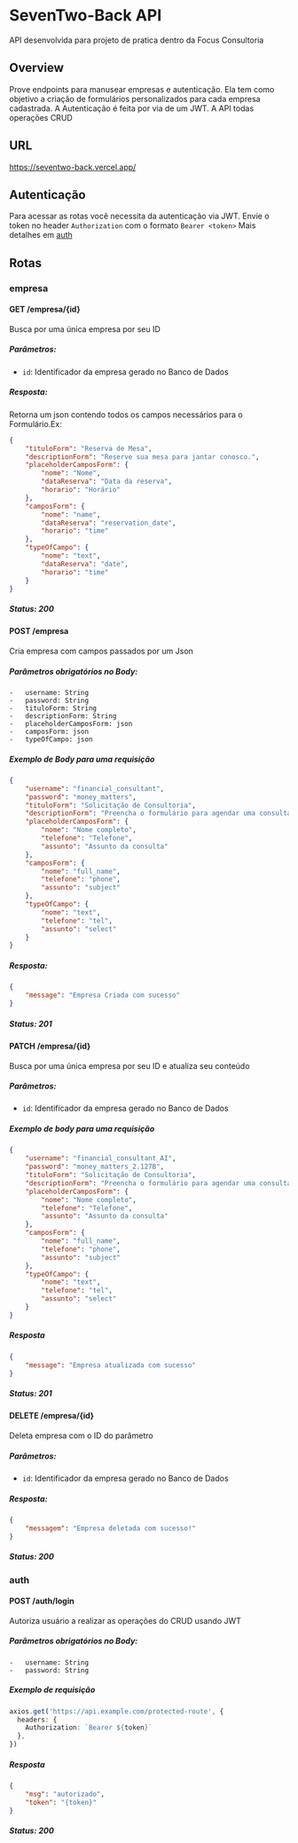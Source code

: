 # SevenTwo-Back API

API desenvolvida para projeto de pratica dentro da Focus Consultoria

## Overview

Prove endpoints para manusear empresas e autenticação. Ela tem como objetivo a criação de formulários personalizados para cada empresa cadastrada. A Autenticação é feita por via de um JWT. A API todas operações CRUD

## URL

https://seventwo-back.vercel.app/

## Autenticação

Para acessar as rotas você necessita da autenticação via JWT. Envie o token no header `Authorization` com o formato
`Bearer <token>`
Mais detalhes em <a href="#auth">auth</a>

## Rotas

### empresa

#### GET /empresa/{id}

Busca por uma única empresa por seu ID

##### Parâmetros:

-   `id`: Identificador da empresa gerado no Banco de Dados

##### Resposta:

Retorna um json contendo todos os campos necessários para o Formulário.Ex:

```json
{
    "tituloForm": "Reserva de Mesa",
    "descriptionForm": "Reserve sua mesa para jantar conosco.",
    "placeholderCamposForm": {
        "nome": "Nome",
        "dataReserva": "Data da reserva",
        "horario": "Horário"
    },
    "camposForm": {
        "nome": "name",
        "dataReserva": "reservation_date",
        "horario": "time"
    },
    "typeOfCampo": {
        "nome": "text",
        "dataReserva": "date",
        "horario": "time"
    }
}
```

##### Status: 200

#### POST /empresa

Cria empresa com campos passados por um Json

##### Parâmetros obrigatórios no Body:

    -   username: String
    -   password: String
    -   tituloForm: String
    -   descriptionForm: String
    -   placeholderCamposForm: json
    -   camposForm: json
    -   typeOfCampo: json

##### Exemplo de Body para uma requisição

```json
{
    "username": "financial_consultant",
    "password": "money_matters",
    "tituloForm": "Solicitação de Consultoria",
    "descriptionForm": "Preencha o formulário para agendar uma consulta.",
    "placeholderCamposForm": {
        "nome": "Nome completo",
        "telefone": "Telefone",
        "assunto": "Assunto da consulta"
    },
    "camposForm": {
        "nome": "full_name",
        "telefone": "phone",
        "assunto": "subject"
    },
    "typeOfCampo": {
        "nome": "text",
        "telefone": "tel",
        "assunto": "select"
    }
}
```

##### Resposta:

```json
{
    "message": "Empresa Criada com sucesso"
}
```

##### Status: 201

#### PATCH /empresa/{id}

Busca por uma única empresa por seu ID e atualiza seu conteúdo

##### Parâmetros:

-   `id`: Identificador da empresa gerado no Banco de Dados

##### Exemplo de body para uma requisição

```json
{
    "username": "financial_consultant_AI",
    "password": "money_matters_2.127B",
    "tituloForm": "Solicitação de Consultoria",
    "descriptionForm": "Preencha o formulário para agendar uma consulta.",
    "placeholderCamposForm": {
        "nome": "Nome completo",
        "telefone": "Telefone",
        "assunto": "Assunto da consulta"
    },
    "camposForm": {
        "nome": "full_name",
        "telefone": "phone",
        "assunto": "subject"
    },
    "typeOfCampo": {
        "nome": "text",
        "telefone": "tel",
        "assunto": "select"
    }
}
```

##### Resposta

```json
{
    "message": "Empresa atualizada com sucesso"
}
```

##### Status: 201

#### DELETE /empresa/{id}

Deleta empresa com o ID do parâmetro

##### Parâmetros:

-   `id`: Identificador da empresa gerado no Banco de Dados

##### Resposta:

```json
{
    "messagem": "Empresa deletada com sucesso!"
}
```

##### Status: 200

### auth

#### POST /auth/login

Autoriza usuário a realizar as operações do CRUD usando JWT

##### Parâmetros obrigatórios no Body:

    -   username: String
    -   password: String

##### Exemplo de requisição

```ts
axios.get('https://api.example.com/protected-route', {
  headers: {
    Authorization: `Bearer ${token}`
  },
})
```

##### Resposta

```json
{
    "msg": "autorizado",
    "token": "{token}"
}
```

##### Status: 200
